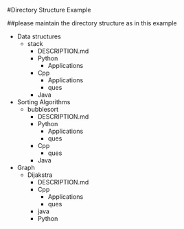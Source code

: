 
#Directory Structure Example

##please maintain the directory structure as in this example

- Data structures
   - stack
      - DESCRIPTION.md
      - Python
         - Applications
      - Cpp
         - Applications
         - ques
      - Java
- Sorting Algorithms
   - bubblesort
      - DESCRIPTION.md
      - Python
         - Applications
         - ques
      - Cpp
        - ques
      - Java
- Graph
  - Dijakstra
      - DESCRIPTION.md
      - Cpp
        - Applications
        - ques
      - java
      - Python
  
